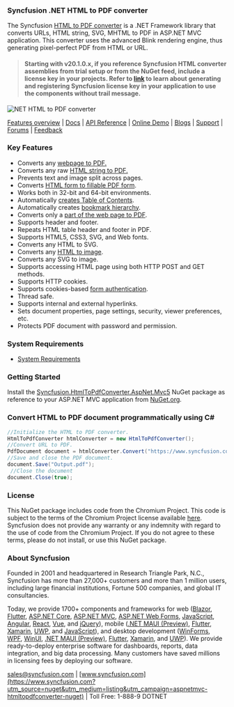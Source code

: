 ### Syncfusion .NET HTML to PDF converter

The Syncfusion [HTML to PDF converter](https://www.syncfusion.com/pdf-framework/net/html-to-pdf?utm_source=nuget&utm_medium=listing&utm_campaign=aspnetmvc-htmltopdfconverter-nuget) is a .NET Framework library that converts URLs, HTML string, SVG, MHTML to PDF in ASP.NET MVC application. This converter uses the advanced Blink rendering engine, thus generating pixel-perfect PDF from HTML or URL.

> #### Starting with v20.1.0.x, if you reference Syncfusion HTML converter assemblies from trial setup or from the NuGet feed, include a license key in your projects. Refer to [link](https://help.syncfusion.com/file-formats/licensing/licensing?utm_source=nuget&utm_medium=listing&utm_campaign=aspnetmvc-htmltopdfconverter-nuget) to learn about generating and registering Syncfusion license key in your application to use the components without trail message.

![NET HTML to PDF converter](https://cdn.syncfusion.com/nuget-readme/fileformats/net-html-to-pdf.png)

[Features overview](https://www.syncfusion.com/pdf-framework/net/html-to-pdf?utm_source=nuget&utm_medium=listing&utm_campaign=aspnetmvc-htmltopdfconverter-nuget) | [Docs](https://help.syncfusion.com/file-formats/pdf/converting-html-to-pdf?utm_source=nuget&utm_medium=listing&utm_campaign=aspnetmvc-htmltopdfconverter-nuget) | [API Reference](https://help.syncfusion.com/cr/file-formats/Syncfusion.Pdf.HtmlToPdf.html?utm_source=nuget&utm_medium=listing&utm_campaign=aspnetmvc-htmltopdfconverter-nuget) | [Online Demo](https://ej2.syncfusion.com/aspnetmvc/PDF/HtmltoPDF?utm_source=nuget&utm_medium=listing&utm_campaign=aspnetmvc-htmltopdfconverter-nuget#/bootstrap5) | [Blogs](https://www.syncfusion.com/blogs/?utm_source=nuget&utm_medium=listing&utm_campaign=aspnetmvc-htmltopdfconverter-nuget&s=html+to+pdf) | [Support](https://support.syncfusion.com/support/tickets/create?utm_source=nuget&utm_medium=listing&utm_campaign=aspnetmvc-htmltopdfconverter-nuget) | [Forums](https://www.syncfusion.com/forums?utm_source=nuget&utm_medium=listing&utm_campaign=aspnetmvc-htmltopdfconverter-nuget) | [Feedback](https://www.syncfusion.com/feedback/wpf?utm_source=nuget&utm_medium=listing&utm_campaign=aspnetmvc-htmltopdfconverter-nuget)

### Key Features

* Converts any [webpage to PDF.](https://help.syncfusion.com/file-formats/pdf/convert-html-to-pdf/blink#url-to-pdf?utm_source=nuget&utm_medium=listing&utm_campaign=aspnetmvc-htmltopdfconverter-nuget)
* Converts any raw [HTML string to PDF.](https://help.syncfusion.com/file-formats/pdf/convert-html-to-pdf/blink#html-string-to-pdf?utm_source=nuget&utm_medium=listing&utm_campaign=aspnetmvc-htmltopdfconverter-nuget)
* Prevents text and image split across pages.
* Converts [HTML form to fillable PDF form](https://help.syncfusion.com/file-formats/pdf/convert-html-to-pdf/blink#html-form-to-pdf-form?utm_source=nuget&utm_medium=listing&utm_campaign=aspnetmvc-htmltopdfconverter-nuget).
* Works both in 32-bit and 64-bit environments.
* Automatically [creates Table of Contents](https://help.syncfusion.com/file-formats/pdf/convert-html-to-pdf/blink#table-of-contents?utm_source=nuget&utm_medium=listing&utm_campaign=aspnetmvc-htmltopdfconverter-nuget).
* Automatically creates [bookmark hierarchy](https://help.syncfusion.com/file-formats/pdf/convert-html-to-pdf/blink#table-of-contents?utm_source=nuget&utm_medium=listing&utm_campaign=aspnetmvc-htmltopdfconverter-nuget).
* Converts only a [part of the web page to PDF](https://help.syncfusion.com/file-formats/pdf/convert-html-to-pdf/blink#partial-webpage-to-pdf?utm_source=nuget&utm_medium=listing&utm_campaign=aspnetmvc-htmltopdfconverter-nuget).
* Supports header and footer.
* Repeats HTML table header and footer in PDF.
* Supports HTML5, CSS3, SVG, and Web fonts.
* Converts any HTML to SVG.
* Converts any [HTML to image](https://help.syncfusion.com/file-formats/pdf/convert-html-to-pdf/blink#url-to-image?utm_source=nuget&utm_medium=listing&utm_campaign=aspnetmvc-htmltopdfconverter-nuget).
* Converts any SVG to image.
* Supports accessing HTML page using both HTTP POST and GET methods.
* Supports HTTP cookies.
* Supports cookies-based [form authentication](https://help.syncfusion.com/file-formats/pdf/convert-html-to-pdf/blink#form-authentication?utm_source=nuget&utm_medium=listing&utm_campaign=aspnetmvc-htmltopdfconverter-nuget).
* Thread safe.
* Supports internal and external hyperlinks.
* Sets document properties, page settings, security, viewer preferences, etc.
* Protects PDF document with password and permission.

### System Requirements

* [System Requirements](https://help.syncfusion.com/file-formats/installation-and-upgrade/system-requirements?utm_source=nuget&utm_medium=listing&utm_campaign=aspnetmvc-htmltopdfconverter-nuget)

### Getting Started

Install the [Syncfusion.HtmlToPdfConverter.AspNet.Mvc5](https://www.nuget.org/packages/Syncfusion.HtmlToPdfConverter.AspNet.Mvc5/?utm_source=nuget&utm_medium=listing&utm_campaign=aspnetmvc-htmltopdfconverter-nuget) NuGet package as reference to your ASP.NET MVC application from [NuGet.org](https://www.nuget.org/).

### Convert HTML to PDF document programmatically using C#

```csharp
//Initialize the HTML to PDF converter.
HtmlToPdfConverter htmlConverter = new HtmlToPdfConverter();
//Convert URL to PDF.
PdfDocument document = htmlConverter.Convert("https://www.syncfusion.com");
//Save and close the PDF document. 
document.Save("Output.pdf");
 //Close the document
document.Close(true);
```

### License

This NuGet package includes code from the Chromium Project. This code is subject to the terms of the Chromium Project license available [here](https://chromium.googlesource.com/chromium/src/+/HEAD/LICENSE). Syncfusion does not provide any warranty or any indemnity with regard to the use of code from the Chromium Project. If you do not agree to these terms, please do not install, or use this NuGet package. 

### About Syncfusion

Founded in 2001 and headquartered in Research Triangle Park, N.C., Syncfusion has more than 27,000+ customers and more than 1 million users, including large financial institutions, Fortune 500 companies, and global IT consultancies.
 
Today, we provide 1700+ components and frameworks for web ([Blazor](https://www.syncfusion.com/blazor-components?utm_source=nuget&utm_medium=listing&utm_campaign=aspnetmvc-htmltopdfconverter-nuget), [Flutter](https://www.syncfusion.com/flutter-widgets?utm_source=nuget&utm_medium=listing&utm_campaign=aspnetmvc-htmltopdfconverter-nuget), [ASP.NET Core](https://www.syncfusion.com/aspnet-core-ui-controls?utm_source=nuget&utm_medium=listing&utm_campaign=aspnetmvc-htmltopdfconverter-nuget), [ASP.NET MVC](https://www.syncfusion.com/aspnet-mvc-ui-controls?utm_source=nuget&utm_medium=listing&utm_campaign=aspnetmvc-htmltopdfconverter-nuget), [ASP.NET Web Forms](https://www.syncfusion.com/jquery/aspnet-webforms-ui-controls?utm_source=nuget&utm_medium=listing&utm_campaign=aspnetmvc-htmltopdfconverter-nuget), [JavaScript](https://www.syncfusion.com/javascript-ui-controls?utm_source=nuget&utm_medium=listing&utm_campaign=aspnetmvc-htmltopdfconverter-nuget), [Angular](https://www.syncfusion.com/angular-ui-components?utm_source=nuget&utm_medium=listing&utm_campaign=aspnetmvc-htmltopdfconverter-nuget), [React](https://www.syncfusion.com/react-ui-components?utm_source=nuget&utm_medium=listing&utm_campaign=aspnetmvc-htmltopdfconverter-nuget), [Vue](https://www.syncfusion.com/vue-ui-components?utm_source=nuget&utm_medium=listing&utm_campaign=aspnetmvc-htmltopdfconverter-nuget), and [jQuery](https://www.syncfusion.com/jquery-ui-widgets?utm_source=nuget&utm_medium=listing&utm_campaign=aspnetmvc-htmltopdfconverter-nuget)), mobile ([.NET MAUI (Preview)](https://www.syncfusion.com/maui-controls?utm_source=nuget&utm_medium=listing&utm_campaign=aspnetmvc-htmltopdfconverter-nuget), [Flutter](https://www.syncfusion.com/flutter-widgets?utm_source=nuget&utm_medium=listing&utm_campaign=aspnetmvc-htmltopdfconverter-nuget), [Xamarin](https://www.syncfusion.com/xamarin-ui-controls?utm_source=nuget&utm_medium=listing&utm_campaign=aspnetmvc-htmltopdfconverter-nuget), [UWP](https://www.syncfusion.com/uwp-ui-controls?utm_source=nuget&utm_medium=listing&utm_campaign=aspnetmvc-htmltopdfconverter-nuget), and [JavaScript](https://www.syncfusion.com/javascript-ui-controls?utm_source=nuget&utm_medium=listing&utm_campaign=aspnetmvc-htmltopdfconverter-nuget)), and desktop development ([WinForms](https://www.syncfusion.com/winforms-ui-controls?utm_source=nuget&utm_medium=listing&utm_campaign=aspnetmvc-htmltopdfconverter-nuget), [WPF](https://www.syncfusion.com/wpf-controls?utm_source=nuget&utm_medium=listing&utm_campaign=aspnetmvc-htmltopdfconverter-nuget), [WinUI](https://www.syncfusion.com/winui-controls?utm_source=nuget&utm_medium=listing&utm_campaign=aspnetmvc-htmltopdfconverter-nuget), [.NET MAUI (Preview)](https://www.syncfusion.com/maui-controls?utm_source=nuget&utm_medium=listing&utm_campaign=aspnetmvc-htmltopdfconverter-nuget), [Flutter](https://www.syncfusion.com/flutter-widgets?utm_source=nuget&utm_medium=listing&utm_campaign=aspnetmvc-htmltopdfconverter-nuget), [Xamarin](https://www.syncfusion.com/xamarin-ui-controls?utm_source=nuget&utm_medium=listing&utm_campaign=aspnetmvc-htmltopdfconverter-nuget), and [UWP](https://www.syncfusion.com/uwp-ui-controls?utm_source=nuget&utm_medium=listing&utm_campaign=aspnetmvc-htmltopdfconverter-nuget)). We provide ready-to-deploy enterprise software for dashboards, reports, data integration, and big data processing. Many customers have saved millions in licensing fees by deploying our software.

[sales@syncfusion.com](mailto:sales@syncfusion.com?Subject=Syncfusion%20HTMLConverter%20-%20NuGet) | [www.syncfusion.com](https://www.syncfusion.com?utm_source=nuget&utm_medium=listing&utm_campaign=aspnetmvc-htmltopdfconverter-nuget) | Toll Free: 1-888-9 DOTNET
